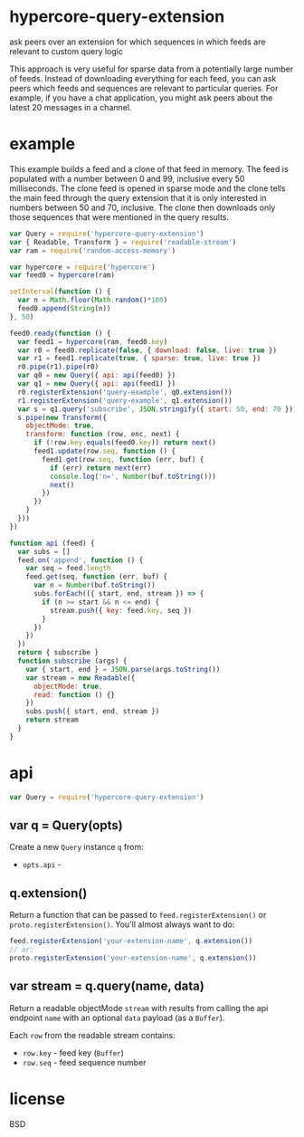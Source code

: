 # hypercore-query-extension

ask peers over an extension for which sequences in which feeds are relevant to
custom query logic

This approach is very useful for sparse data from a potentially large number of
feeds. Instead of downloading everything for each feed, you can ask peers which
feeds and sequences are relevant to particular queries. For example, if you have
a chat application, you might ask peers about the latest 20 messages in a
channel.

# example

This example builds a feed and a clone of that feed in memory. The feed is
populated with a number between 0 and 99, inclusive every 50 milliseconds. The
clone feed is opened in sparse mode and the clone tells the main feed through
the query extension that it is only interested in numbers between 50 and 70,
inclusive. The clone then downloads only those sequences that were mentioned in
the query results.

``` js
var Query = require('hypercore-query-extension')
var { Readable, Transform } = require('readable-stream')
var ram = require('random-access-memory')

var hypercore = require('hypercore')
var feed0 = hypercore(ram)

setInterval(function () {
  var n = Math.floor(Math.random()*100)
  feed0.append(String(n))
}, 50)

feed0.ready(function () {
  var feed1 = hypercore(ram, feed0.key)
  var r0 = feed0.replicate(false, { download: false, live: true })
  var r1 = feed1.replicate(true, { sparse: true, live: true })
  r0.pipe(r1).pipe(r0)
  var q0 = new Query({ api: api(feed0) })
  var q1 = new Query({ api: api(feed1) })
  r0.registerExtension('query-example', q0.extension())
  r1.registerExtension('query-example', q1.extension())
  var s = q1.query('subscribe', JSON.stringify({ start: 50, end: 70 }))
  s.pipe(new Transform({
    objectMode: true,
    transform: function (row, enc, next) {
      if (!row.key.equals(feed0.key)) return next()
      feed1.update(row.seq, function () {
        feed1.get(row.seq, function (err, buf) {
          if (err) return next(err)
          console.log('n=', Number(buf.toString()))
          next()
        })
      })
    }
  }))
})

function api (feed) {
  var subs = []
  feed.on('append', function () {
    var seq = feed.length
    feed.get(seq, function (err, buf) {
      var n = Number(buf.toString())
      subs.forEach(({ start, end, stream }) => {
        if (n >= start && n <= end) {
          stream.push({ key: feed.key, seq })
        }
      })
    })
  })
  return { subscribe }
  function subscribe (args) {
    var { start, end } = JSON.parse(args.toString())
    var stream = new Readable({
      objectMode: true,
      read: function () {}
    })
    subs.push({ start, end, stream })
    return stream
  }
}
```

# api

``` js
var Query = require('hypercore-query-extension')
```

## var q = Query(opts)

Create a new `Query` instance `q` from:

* `opts.api` -

## q.extension()

Return a function that can be passed to `feed.registerExtension()` or
`proto.registerExtension()`. You'll almost always want to do:

``` js
feed.registerExtension('your-extension-name', q.extension())
// or:
proto.registerExtension('your-extension-name', q.extension())
```

## var stream = q.query(name, data)

Return a readable objectMode `stream` with results from calling the api endpoint
`name` with an optional `data` payload (as a `Buffer`).

Each `row` from the readable stream contains:

* `row.key` - feed key (`Buffer`)
* `row.seq` - feed sequence number

# license

BSD
